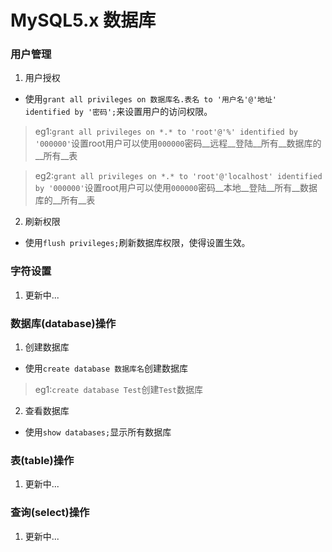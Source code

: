 # MySQL5.x 数据库

### 用户管理

1. 用户授权

  * 使用`grant all privileges on 数据库名.表名 to '用户名'@'地址' identified by '密码';`来设置用户的访问权限。

>eg1:`grant all privileges on *.* to 'root'@'%' identified by '000000'`设置root用户可以使用`000000`密码__远程__登陆__所有__数据库的__所有__表

>eg2:`grant all privileges on *.* to 'root'@'localhost' identified by '000000'`设置root用户可以使用`000000`密码__本地__登陆__所有__数据库的__所有__表

2. 刷新权限

  * 使用`flush privileges;`刷新数据库权限，使得设置生效。

### 字符设置

1. 更新中...

### 数据库(database)操作

1. 创建数据库

  * 使用`create database 数据库名`创建数据库

>eg1:`create database Test`创建`Test`数据库

2. 查看数据库

  * 使用`show databases;`显示所有数据库

### 表(table)操作

1. 更新中...

### 查询(select)操作

1. 更新中...